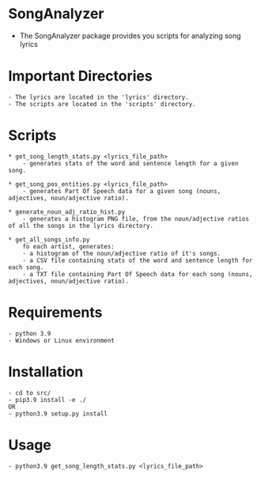 # SongAnalyzer
* The SongAnalyzer package provides you scripts for analyzing song lyrics

# Important Directories
    - The lyrics are located in the 'lyrics' directory.
    - The scripts are located in the 'scripts' directory.

# Scripts
    * get_song_length_stats.py <lyrics_file_path>
        - generates stats of the word and sentence length for a given song.

    * get_song_pos_entities.py <lyrics_file_path>
        - generates Part Of Speech data for a given song (nouns, adjectives, noun/adjective ratio).

    * generate_noun_adj_ratio_hist.py
        - generates a histogram PNG file, from the noun/adjective ratios of all the songs in the lyrics directory.

    * get_all_songs_info.py
        fo each artist, generates:
        - a histogram of the noun/adjective ratio of it's songs.
        - a CSV file containing stats of the word and sentence length for each song.
        - a TXT file containing Part Of Speech data for each song (nouns, adjectives, noun/adjective ratio).

# Requirements
    - python 3.9
    - Windows or Linux environment

# Installation
    - cd to src/
    - pip3.9 install -e ./
    OR
    - python3.9 setup.py install

# Usage
    - python3.9 get_song_length_stats.py <lyrics_file_path>